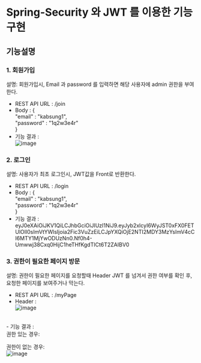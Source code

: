 # Spring-Security 와 JWT 를 이용한 기능 구현

## 기능설명
### 1. 회원가입 <br/>
설명: 회원가입시, Email 과 password 를 입력하면 해당 사용자에 admin 권한을 부여한다.
- REST API URL : /join <br/>
- Body : { <br/>
   "email" : "kabsung1",<br/>
   "password" : "1q2w3e4r"<br/>
}<br/>
- 기능 결과 : <br/>
![image](https://user-images.githubusercontent.com/54669100/168466237-de3dfbe5-464a-4861-9034-722aa19d054f.png)

### 2. 로그인<br/>
설명: 사용자가 최초 로그인시, JWT값을 Front로 반환한다.
- REST API URL : /login <br/>
- Body : { <br/>
   "email" : "kabsung1",<br/>
   "password" : "1q2w3e4r"<br/>
}<br/>
- 기능 결과 : <br/>  eyJ0eXAiOiJKV1QiLCJhbGciOiJIUzI1NiJ9.eyJyb2xlcyI6WyJST0xFX0FETUlOIl0sImVtYWlsIjoia2Fic3VuZzEiLCJpYXQiOjE2NTI2MDY3MzYsImV4cCI6MTY1MjYwODUzNn0.Nf0h4-Umwwj38Cxq0HijC1heTHfKgdTICt6T2ZAIBV0 

### 3. 권한이 필요한 페이지 방문 <br/>
설명: 권한이 필요한 페이지를 요청할때 Header JWT 를 넘겨서 권한 여부를 확인 후, <br/>
요청한 페이지를 보여주거나 막는다. <br/>
- REST API URL : /myPage <br/>
- Header : <br/>
![image](https://user-images.githubusercontent.com/54669100/168466708-a9507cae-9d83-43c1-be0a-aeeb61655c77.png)
<br/>
- 기능 결과 : <br/>  
권한 있는 경우: </br>


권한이 없는 경우: <br>
![image](https://user-images.githubusercontent.com/54669100/168466666-e31076b1-f5bc-4112-9aef-3918fd78ad37.png)

